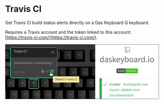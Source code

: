 # Travis CI

Get Travis CI build status alerts directly on a Das Keyboard Q keyboard.

Requires a Travis account and the token linked to this account: [https://travis-ci.com/](https://travis-ci.com/).

![Travis CI on a Das Keybaord Q](assets/image.png "Das Keyboard Travis CI applet")